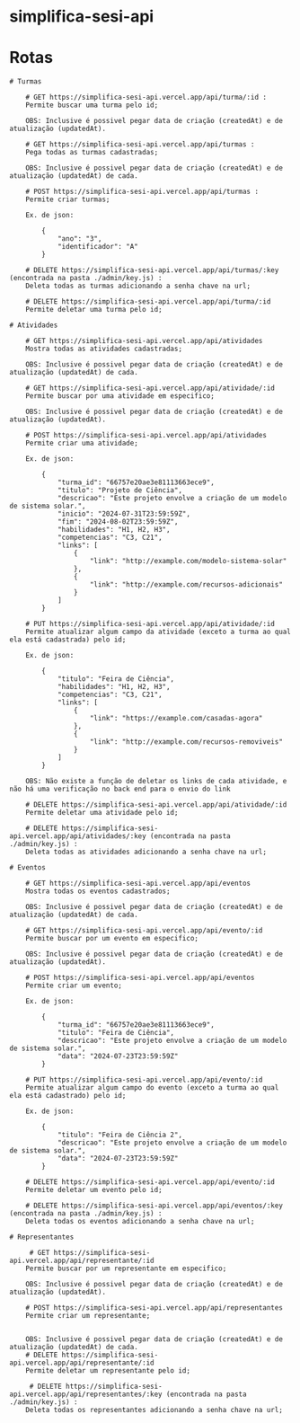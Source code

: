 # simplifica-sesi-api

# Rotas

    # Turmas 

        # GET https://simplifica-sesi-api.vercel.app/api/turma/:id :
        Permite buscar uma turma pelo id;

        OBS: Inclusive é possivel pegar data de criação (createdAt) e de atualização (updatedAt).
        
        # GET https://simplifica-sesi-api.vercel.app/api/turmas :
        Pega todas as turmas cadastradas;

        OBS: Inclusive é possivel pegar data de criação (createdAt) e de atualização (updatedAt) de cada.

        # POST https://simplifica-sesi-api.vercel.app/api/turmas : 
        Permite criar turmas;
        
        Ex. de json: 

            {
                "ano": "3",
                "identificador": "A"
            }

        # DELETE https://simplifica-sesi-api.vercel.app/api/turmas/:key (encontrada na pasta ./admin/key.js) :
        Deleta todas as turmas adicionando a senha chave na url;

        # DELETE https://simplifica-sesi-api.vercel.app/api/turma/:id
        Permite deletar uma turma pelo id;

    # Atividades

        # GET https://simplifica-sesi-api.vercel.app/api/atividades
        Mostra todas as atividades cadastradas;

        OBS: Inclusive é possivel pegar data de criação (createdAt) e de atualização (updatedAt) de cada.
        
        # GET https://simplifica-sesi-api.vercel.app/api/atividade/:id 
        Permite buscar por uma atividade em especifico;

        OBS: Inclusive é possivel pegar data de criação (createdAt) e de atualização (updatedAt).

        # POST https://simplifica-sesi-api.vercel.app/api/atividades
        Permite criar uma atividade;

        Ex. de json: 

            {
                "turma_id": "66757e20ae3e81113663ece9",
                "titulo": "Projeto de Ciência",
                "descricao": "Este projeto envolve a criação de um modelo de sistema solar.",
                "inicio": "2024-07-31T23:59:59Z",
                "fim": "2024-08-02T23:59:59Z",
                "habilidades": "H1, H2, H3",
                "competencias": "C3, C21",
                "links": [
                    {
                        "link": "http://example.com/modelo-sistema-solar"
                    },
                    {
                        "link": "http://example.com/recursos-adicionais"
                    }
                ]
            }

        # PUT https://simplifica-sesi-api.vercel.app/api/atividade/:id
        Permite atualizar algum campo da atividade (exceto a turma ao qual ela está cadastrada) pelo id;

        Ex. de json: 

            {
                "titulo": "Feira de Ciência",
                "habilidades": "H1, H2, H3",
                "competencias": "C3, C21",
                "links": [
                    {
                        "link": "https://example.com/casadas-agora"
                    },
                    {
                        "link": "http://example.com/recursos-removiveis"
                    }
                ]
            }

        OBS: Não existe a função de deletar os links de cada atividade, e não há uma verificação no back end para o envio do link

        # DELETE https://simplifica-sesi-api.vercel.app/api/atividade/:id 
        Permite deletar uma atividade pelo id;

        # DELETE https://simplifica-sesi-api.vercel.app/api/atividades/:key (encontrada na pasta ./admin/key.js) :
        Deleta todas as atividades adicionando a senha chave na url;

    # Eventos

        # GET https://simplifica-sesi-api.vercel.app/api/eventos
        Mostra todas os eventos cadastrados;

        OBS: Inclusive é possivel pegar data de criação (createdAt) e de atualização (updatedAt) de cada.
        
        # GET https://simplifica-sesi-api.vercel.app/api/evento/:id 
        Permite buscar por um evento em especifico;

        OBS: Inclusive é possivel pegar data de criação (createdAt) e de atualização (updatedAt).

        # POST https://simplifica-sesi-api.vercel.app/api/eventos
        Permite criar um evento;

        Ex. de json: 

            {
                "turma_id": "66757e20ae3e81113663ece9",
                "titulo": "Feira de Ciência",
                "descricao": "Este projeto envolve a criação de um modelo de sistema solar.",
                "data": "2024-07-23T23:59:59Z"	
            }

        # PUT https://simplifica-sesi-api.vercel.app/api/evento/:id
        Permite atualizar algum campo do evento (exceto a turma ao qual ela está cadastrado) pelo id;

        Ex. de json: 

            {
                "titulo": "Feira de Ciência 2",
                "descricao": "Este projeto envolve a criação de um modelo de sistema solar.",
                "data": "2024-07-23T23:59:59Z"	
            }

        # DELETE https://simplifica-sesi-api.vercel.app/api/evento/:id 
        Permite deletar um evento pelo id;

        # DELETE https://simplifica-sesi-api.vercel.app/api/eventos/:key (encontrada na pasta ./admin/key.js) :
        Deleta todas os eventos adicionando a senha chave na url;

    # Representantes

         # GET https://simplifica-sesi-api.vercel.app/api/representante/:id 
        Permite buscar por um representante em especifico;

        OBS: Inclusive é possivel pegar data de criação (createdAt) e de atualização (updatedAt).

        # POST https://simplifica-sesi-api.vercel.app/api/representantes
        Permite criar um representante;

        
        OBS: Inclusive é possivel pegar data de criação (createdAt) e de atualização (updatedAt) de cada.
        # DELETE https://simplifica-sesi-api.vercel.app/api/representante/:id 
        Permite deletar um representante pelo id;

         # DELETE https://simplifica-sesi-api.vercel.app/api/representantes/:key (encontrada na pasta ./admin/key.js) :
        Deleta todas os representantes adicionando a senha chave na url;
